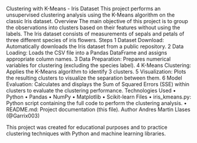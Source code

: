Clustering with K-Means - Iris Dataset
This project performs an unsupervised clustering analysis using the K-Means algorithm on the classic Iris dataset.
Overview
The main objective of this project is to group the observations into clusters based on their features without using the labels. The Iris dataset consists of measurements of sepals and petals of three different species of iris flowers.
Steps
	1	Dataset Download: Automatically downloads the Iris dataset from a public repository.
	2	Data Loading: Loads the CSV file into a Pandas DataFrame and assigns appropriate column names.
	3	Data Preparation: Prepares numerical variables for clustering (excluding the species label).
	4	K-Means Clustering: Applies the K-Means algorithm to identify 3 clusters.
	5	Visualization: Plots the resulting clusters to visualize the separation between them.
	6	Model Evaluation: Calculates and displays the Sum of Squared Errors (SSE) within clusters to evaluate the clustering performance.
Technologies Used
	•	Python
	•	Pandas
	•	NumPy
	•	Matplotlib
	•	Scikit-learn
Files
	•	iris_kmeans.py: Python script containing the full code to perform the clustering analysis.
	•	README.md: Project documentation (this file).
Author
Andres Martin Llases (@Garrix003)

This project was created for educational purposes and to practice clustering techniques with Python and machine learning libraries.
